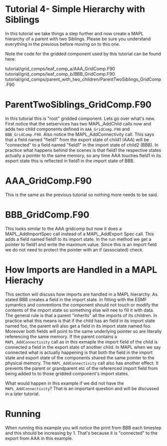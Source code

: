 # Tutorial 4- Simple Hierarchy with Siblings
In this tutorial we take things a step further and now create a MAPL hierarchy of a parent with two Siblings. Please be sure you understand everything in the previous before moving on to this one.

Note the code for the gridded component used by this tutorial can be found here:

tutorial/grid_comps/leaf_comp_a/AAA_GridComp.F90
tutorial/grid_comps/leaf_comp_b/BBB_GridComp.F90
tutorial/grid_comps/parent_with_two_children/ParentTwoSiblings_GridComp.F90

# ParentTwoSiblings_GridComp.F90

In this tutorial this is "root" gridded component. Lets go over what's new. First notice that the setservices has two MAPL_AddChild calls now and adds two child components defined in `AAA_GridComp.F90` and `BBB_GridComp.F90`. Also notice the MAPL_AddConnectivity call. This says that a field named "field1" from the export state of child1 (AAA) will be "connected" to a field named "field1" in the import state of child2 (BBB). In practice what happens behind the scenes is that field1 the respective states actually a pointer to the same memory, so any time AAA touches field1 in its export state this is reflected in field1 in the import state of BBB.

# AAA_GridComp.F90

This is the same as the previous tutorial so nothing more needs to be said.

# BBB_GridComp.F90
This looks similar to the AAA gridcomp but now it does a MAPL_AddImportSpec call instead of a MAPL_AddExport Spec call. This adds a field named field1 to its import state. In the run method we get a pointer to field1 and write the maximum value. Since this is an import field we do not need to protect the pointer with an if (associated) check.

# How Imports are Handled in a MAPL Hierachy
This section will discuss how imports are handled in a MAPL hierarchy. As stated BBB creates a field in the import state. In fitting with the ESMF symantics and conventions the component should not touch or modify the contents of the import state so something else will nee to fill it with data. The general rule is that a parent "inherits" all the imports of its children. In practice what this means is that if the child has an field in its import state named foo, the parent will also get a field in its import state named foo. Moreover both fields will point to the same underlying pointer so are literally referencing the same memory. If the parent contains a` MAPL_AddConnectivity` call as in this exmaple the import field of the child is connected a field in the export state of another child. In MAPL when we say connected what is actually happening is that both the field in the import state and export state of the components shared the same pointer to the physical memory. The `MAPL_AddConnectivity` call also has another effect. It prevents the parent or grandparent etc of the referenced import field from being added to to those gridded component's import states.

What would happen in this example if we did not have the `MAPL_AddConnectivity`? That is an important question and will be discussed in a later tutorial.

# Running
When running this example you will notice the print from BBB each timestep and this should be increasing by 1. That's because it is "connected" to the export from AAA in this example.
